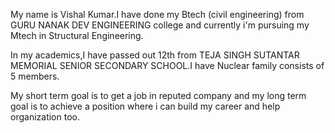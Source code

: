 My name is Vishal Kumar.I have done my Btech (civil engineering) from GURU NANAK DEV ENGINEERING college and currently i'm pursuing my Mtech in Structural Engineering.

In my academics,I have passed out 12th from TEJA SINGH SUTANTAR MEMORIAL SENIOR SECONDARY SCHOOL.I have Nuclear family consists of 5 members.

My short term goal is to get a job in reputed company and my long term goal is to achieve a position where i can build my career and help organization too.
